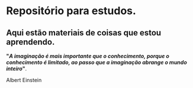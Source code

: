 # Repositório para estudos.
## **Aqui estão materiais de coisas que estou aprendendo.**
 
   **"*A imaginação é mais importante que o conhecimento, porque o conhecimento é limitado, ao passo que a imaginação abrange o mundo inteiro*"**.
 
Albert Einstein
